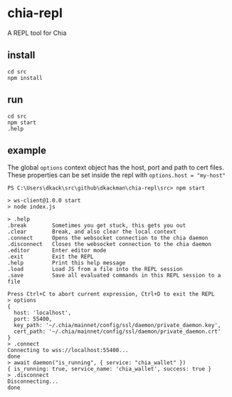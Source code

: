 # chia-repl

A REPL tool for Chia

## install

```shell
cd src
npm install
```

## run

```shell
cd src
npm start
.help
```

## example

The global `options` context object has the host, port and path to cert files. These properties can be set inside the repl with `options.host = "my-host"`

```shell
PS C:\Users\dkack\src\github\dkackman\chia-repl\src> npm start

> ws-client@1.0.0 start
> node index.js

> .help
.break        Sometimes you get stuck, this gets you out
.clear        Break, and also clear the local context
.connect      Opens the websocket connection to the chia daemon
.disconnect   Closes the websocket connection to the chia daemon
.editor       Enter editor mode
.exit         Exit the REPL
.help         Print this help message
.load         Load JS from a file into the REPL session
.save         Save all evaluated commands in this REPL session to a file

Press Ctrl+C to abort current expression, Ctrl+D to exit the REPL
> options
{
  host: 'localhost',
  port: 55400,
  key_path: '~/.chia/mainnet/config/ssl/daemon/private_daemon.key',
  cert_path: '~/.chia/mainnet/config/ssl/daemon/private_daemon.crt'
}
> .connect
Connecting to wss://localhost:55400...
done
> await daemon("is_running", { service: "chia_wallet" })
{ is_running: true, service_name: 'chia_wallet', success: true }
> .disconnect
Disconnecting...
done
```
